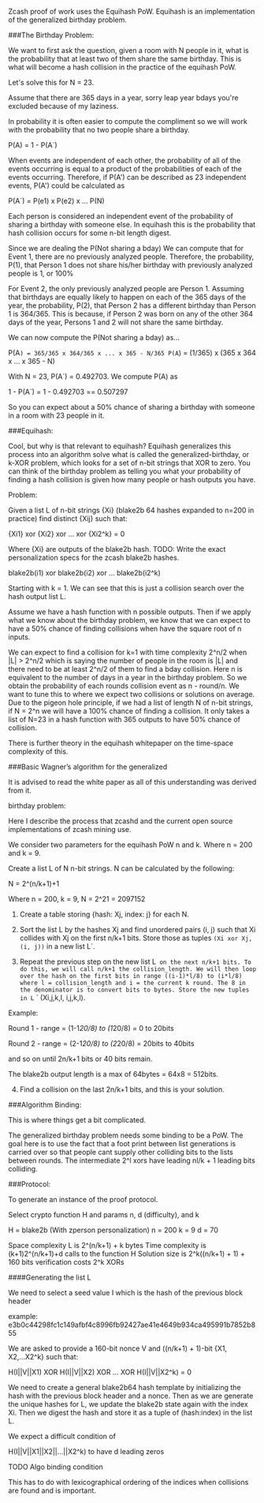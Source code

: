 Zcash proof of work uses the Equihash PoW. Equihash is an implementation of the generalized birthday problem.

###The Birthday Problem:

We want to first ask the question, given a room with N people in it, what is the probability that at least two of them share the same birthday. This is what will become a hash collision in the practice of the equihash PoW.

Let's solve this for N = 23. 

Assume that there are 365 days in a year, sorry leap year bdays you're excluded because of my laziness.

In probability it is often easier to compute the compliment so we will work with the probability that no two people share a birthday.

P(A) = 1 - P(A`)

When events are independent of each other, the probability of all of the events occurring is equal to a product of the probabilities of each of the events occurring. Therefore, if P(A') can be described as 23 independent events, P(A') could be calculated as

P(A`) = P(e1) x P(e2) x ... P(N)

Each person is considered an independent event of the probability of sharing a birthday with someone else. In equihash this is the probability that hash collision occurs for some n-bit length digest.

Since we are dealing the P(Not sharing a bday) We can compute that for Event 1, there are no previously analyzed people. Therefore, the probability, P(1), that Person 1 does not share his/her birthday with previously analyzed people is 1, or 100%

For Event 2, the only previously analyzed people are Person 1. Assuming that birthdays are equally likely to happen on each of the 365 days of the year, the probability, P(2), that Person 2 has a different birthday than Person 1 is 364/365. This is because, if Person 2 was born on any of the other 364 days of the year, Persons 1 and 2 will not share the same birthday.

We can now compute the P(Not sharing a bday) as...

P(A`) = 365/365 x 364/365 x ... x 365 - N/365
P(A`) = (1/365) x (365 x 364 x ... x 365 - N)

With N = 23, P(A`) = 0.492703. We compute P(A) as

1 - P(A`) = 1 - 0.492703 == 0.507297

So you can expect about a 50% chance of sharing a birthday with someone in a room with 23 people in it.

###Equihash:

Cool, but why is that relevant to equihash? Equihash generalizes this process into an algorithm solve what is called the generalized-birthday, or k-XOR problem, which looks for a set of n-bit strings that XOR to zero. You can think of the birthday problem as telling you what your probability of finding a hash collision is given how many people or hash outputs you have.

Problem:

Given a list L of n-bit strings {Xi} (blake2b 64 hashes expanded to n=200 in practice) find distinct {Xij} such that:

{Xi1} xor {Xi2} xor ... xor {Xi2^k} = 0

Where {Xi} are outputs of the blake2b hash. TODO: Write the exact personalization specs for the zcash blake2b hashes.

blake2b(i1) xor blake2b(i2) xor ... blake2b(i2^k)

Starting with k = 1. We can see that this is just a collision search over the hash output list L. 

Assume we have a hash function with n possible outputs. Then if we apply what we know about the birthday problem, we know that we can expect to have a 50% chance of finding collisions when have the square root of n inputs.

We can expect to find a collision for k=1 with time complexity 2^n/2 when |L| > 2^n/2 which is saying the number of people in the room is |L| and there need to be at least 2^n/2 of them to find a bday collision. Here n is equivalent to the number of days in a year in the birthday problem. So we obtain the probability of each rounds collision event as n - round/n. We want to tune this to where we expect two collisions or solutions on average. Due to the pigeon hole principle, if we had a list of length N of n-bit strings, if N = 2^n we will have a 100% chance of finding a collision. It only takes a list of N=23 in a hash function with 365 outputs to have 50% chance of collision.

There is further theory in the equihash whitepaper on the time-space complexity of this.

###Basic  Wagner’s  algorithm  for  the  generalized

It is advised to read the white paper as all of this understanding was derived from it. 

birthday problem:

Here I describe the process that zcashd and the current open source implementations of zcash mining use.

We consider two parameters for the equihash PoW n and k. Where n = 200 and k = 9.

Create a list L of N n-bit strings. N can be calculated by the following:

N = 2^(n/k+1)+1

Where n = 200, k = 9, N = 2^21 = 2097152

1) Create a table storing {hash: Xj, index: j} for each N.

2) Sort the list L by the hashes Xj and find unordered pairs (i, j) such that Xi collides with Xj on the first n/k+1 bits. Store those as tuples ``(Xi xor Xj, (i, j))`` in a new list L`.

3) Repeat the previous step on the new list L` on the next n/k+1 bits. To do this, we will call n/k+1 the collision_length. We will then loop over the hash on the first bits in range ((i-1)*l/8) to (i*l/8) where l = collision_length and i = the current k round. The 8 in the denominator is to convert bits to bytes. Store the new tuples in L` ` (Xi,j,k,l,  i,j,k,l).

Example:

Round 1 - range = (1-1*20/8) to (1*20/8) = 0 to 20bits

Round 2 - range = (2-1*20/8) to (2*20/8) = 20bits to 40bits

and so on until 2n/k+1 bits or 40 bits remain.


The blake2b output length is a max of 64bytes = 64x8 = 512bits.

4) Find a collision on the last 2n/k+1 bits, and this is your solution.

###Algorithm Binding:

This is where things get a bit complicated.

The generalized birthday problem needs some binding to be a PoW. The goal here is to use the fact that a foot print between list generations is carried over so that people cant supply other colliding bits to the lists between rounds. The intermediate 2^l xors have leading nl/k + 1 leading bits colliding.

###Protocol:

To generate an instance of the proof protocol. 

Select crypto function H and params n, d (difficulty), and k

H = blake2b (With zperson personalization)
n = 200
k = 9
d = 70

Space complexity L is 2^(n/k+1) + k bytes
Time complexity is (k+1)2^(n/k+1)+d calls to the function H
Solution size is 2^k((n/k+1) + 1) + 160 bits
verification costs 2^k XORs

####Generating the list L

We need to select a seed value I which is the hash of the previous block header

example: e3b0c44298fc1c149afbf4c8996fb92427ae41e4649b934ca495991b7852b855

We are asked to provide a 160-bit nonce V and ((n/k+1) + 1)-bit {X1, X2,...X2^k} such that:

H(I||V||X1) XOR H(I||V||X2) XOR ... XOR H(I||V||X2^k) = 0

We need to create a general blake2b64 hash template by initializing the hash with the previous block header and a nonce. Then as we are generate the unique hashes for L, we update the blake2b state again with the index Xi. Then we digest the hash and store it as a tuple of (hash:index) in the list L.

We expect a difficult condition of

H(I||V||X1||X2||...||X2^k) to have d leading zeros

TODO Algo binding condition

This has to do with lexicographical ordering of the indices when collisions are found and is important.

